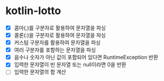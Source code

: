 # kotlin-lotto

- [x] 콤마(,)를 구분자로 활용하여 문자열을 파싱
- [x] 콜론(:)을 구분자로 활용하여 문자열을 파싱
- [x] 커스텀 구분자를 활용하여 문자열을 파싱
- [x] 여러 구분자를 포함하는 문자열을 파싱
- [x] 음수나 숫자가 아닌 값이 포함되어 있다면 RuntimeException 반환
- [x] 입력한 문자열이 빈 문자열 또는 null이라면 0을 반환
- [ ] 입력한 문자열의 합 계산
